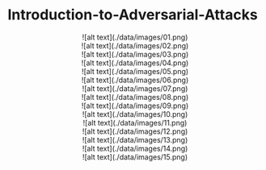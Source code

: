 # Introduction-to-Adversarial-Attacks  

<center> ![alt text](./data/images/01.png) </center>

<center> ![alt text](./data/images/02.png) </center>

<center> ![alt text](./data/images/03.png) </center>

<center> ![alt text](./data/images/04.png) </center>

<center> ![alt text](./data/images/05.png) </center>

<center> ![alt text](./data/images/06.png) </center>

<center> ![alt text](./data/images/07.png) </center>

<center> ![alt text](./data/images/08.png) </center>

<center> ![alt text](./data/images/09.png) </center>

<center> ![alt text](./data/images/10.png) </center>

<center> ![alt text](./data/images/11.png) </center>

<center> ![alt text](./data/images/12.png) </center>

<center> ![alt text](./data/images/13.png) </center>

<center> ![alt text](./data/images/14.png) </center>

<center> ![alt text](./data/images/15.png) </center>


